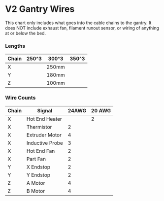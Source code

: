 # V2 Gantry Wires

This chart only includes what goes into the cable chains to the gantry.  It does NOT include exhaust fan, filament runout sensor, or wiring of anything at or below the bed.

### Lengths
| Chain | 250^3 | 300^3 | 350^3 |
|---|---|---|---|
| X | | 250mm | |
| Y | | 180mm | |
| Z | | 100mm | |

### Wire Counts

| Chain| Signal | 24AWG | 20 AWG |
|---|---|---|---|
| X | Hot End Heater| | 2 |
| X | Thermistor | 2 | |
| X | Extruder Motor | 4 | |
| X | Inductive Probe | 3 | |
| X | Hot End Fan | 2 | |
| X | Part Fan | 2 | |
| Y | X Endstop | 2 | |
| Y | Y Endstop | 2 | |
| Z | A Motor | 4 | |
| Z | B Motor | 4 | |
